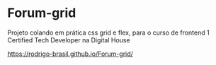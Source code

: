 # Forum-grid
Projeto colando em prática css grid e flex, para o curso de frontend 1 Certified Tech Developer na Digital House

https://rodrigo-brasil.github.io/Forum-grid/
